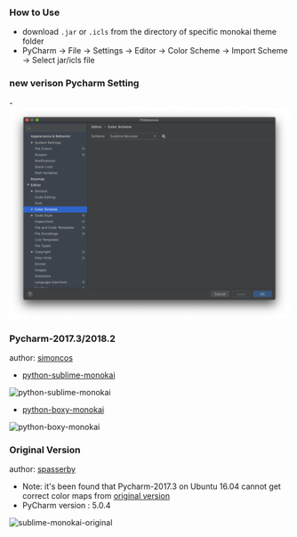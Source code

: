 ### How to Use

- download `.jar` or `.icls` from the directory of specific monokai theme folder
- PyCharm -> File -> Settings -> Editor -> Color Scheme -> Import Scheme -> Select jar/icls file

### new verison Pycharm Setting
-![pycharm-sublime-monokai](./pycharmColorSetting.png)

### Pycharm-2017.3/2018.2

author: [simoncos](https://github.com/simoncos)

- [python-sublime-monokai](python-sublime-monokai)

![python-sublime-monokai](python-sublime-monokai/python-sublime-monokai.png)

- [python-boxy-monokai](python-boxy-monokai)

![python-boxy-monokai](python-boxy-monokai/python-boxy-monokai.png)

### Original Version

author: [spasserby](https://github.com/spasserby)

- Note: it's been found that Pycharm-2017.3 on Ubuntu 16.04 cannot get correct color maps from [original version](original)
- PyCharm version : 5.0.4

![sublime-monokai-original](original/PyCharm-monokai.jpg)
